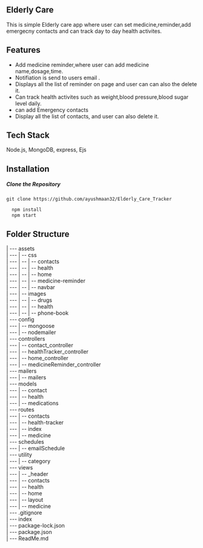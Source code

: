## Elderly Care

This is simple Elderly care app where user can set medicine,reminder,add emergecny contacts and can track day to day health activites.

## Features

- Add medicine reminder,where user can add medicine name,dosage,time.
- Notifiation is send to users email .
- Displays all the list of reminder on page and user can can also the delete it.
- Can track health activites such as weight,blood pressure,blood sugar level daily.
- can add Emergency contacts
- Display all the list of contacts, and user can also delete it.

## Tech Stack

Node.js, MongoDB, express, Ejs

## Installation

##### Clone the Repository

`git clone https://github.com/ayushmaan32/Elderly_Care_Tracker`

```bash
  npm install
  npm start
```

## Folder Structure

| --- assets<br>
| --- | -- css<br>
| --- | -- | -- contacts<br>
| --- | -- | -- health<br>
| --- | -- | -- home<br>
| --- | -- | -- medicine-reminder<br>
| --- | -- | -- navbar<br>
| --- | -- images<br>
| --- | -- | -- drugs<br>
| --- | -- | -- health<br>
| --- | -- | -- phone-book<br>
| --- config<br>
| --- | -- mongoose<br>
| --- | -- nodemailer<br>
| --- controllers<br>
| --- | -- contact_controller<br>
| --- | -- healthTracker_controller<br>
| --- | -- home_controller<br>
| --- | -- medicineReminder_controller<br>
| --- mailers<br>
| --- | -- mailers<br>
| --- models<br>
| --- | -- contact<br>
| --- | -- health<br>
| --- | -- medications<br>
| --- routes<br>
| --- | -- contacts<br>
| --- | -- health-tracker<br>
| --- | -- index<br>
| --- | -- medicine<br>
| --- schedules<br>
| --- | -- emailSchedule<br>
| --- utility<br>
| --- | -- category<br>
| --- views<br>
| --- | -- \_header<br>
| --- | -- contacts<br>
| --- | -- health<br>
| --- | -- home<br>
| --- | -- layout<br>
| --- | -- medicine<br>
| --- .gitignore<br>
| --- index<br>
| --- package-lock.json<br>
| --- package.json<br>
| --- ReadMe.md<br>
